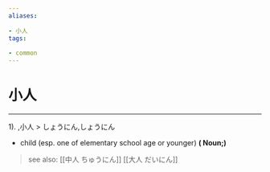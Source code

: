 ```yaml
---
aliases:
    
- 小人
tags:
    
- common
---
```


# 小人
---
1).
,小人 > しょうにん,しょうにん

- child (esp. one of elementary school age or younger)
**( Noun;)**
> see also:  [[中人 ちゅうにん]] [[大人 だいにん]]
            